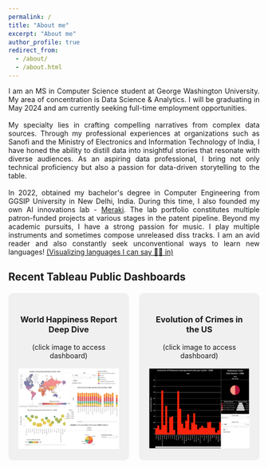 ```yaml
---
permalink: /
title: "About me"
excerpt: "About me"
author_profile: true
redirect_from:
  - /about/
  - /about.html
---
```


<div style="text-align: justify;">
I am an MS in Computer Science student at George Washington University. My area of concentration is Data Science & Analytics. I will be graduating in May 2024 and am currently seeking full-time employment opportunities.
<br><br>
My specialty lies in crafting compelling narratives from complex data sources. Through my professional experiences at organizations such as Sanofi and the Ministry of Electronics and Information Technology of India, I have honed the ability to distill data into insightful stories that resonate with diverse audiences. As an aspiring data professional, I bring not only technical proficiency but also a passion for data-driven storytelling to the table.
<br><br>
In 2022, obtained my bachelor's degree in Computer Engineering from GGSIP University in New Delhi, India. During this time, I also founded my own AI innovations lab - <a href="https://merakilab.github.io/"> Meraki</a>. The lab portfolio constitutes multiple patron-funded projects at various stages in the patent pipeline. Beyond my academic pursuits, I have a strong passion for music. I play multiple instruments and sometimes compose unreleased diss tracks. I am an avid reader and also constantly seek unconventional ways to learn new languages! <a href="/images/lang_viz.png">(Visualizing languages I can say 👋🏼 in)</a>
</div>

## Recent Tableau Public Dashboards

<div style="display: flex; justify-content: space-between; margin-top: 20px;">

  <div style="flex: 1; background-color: #f0f0f0; padding: 20px; border-radius: 10px;">
  <h3><center>World Happiness Report Deep Dive</center></h3>
  <center> (click image to access dashboard)</center><br>
  <a href="https://public.tableau.com/app/profile/harshita.chadha/viz/WorldHappinessReportDeepDive/EverElusiveHappiness"><img src='/images/tab1.png'></a>
  </div>

  <div style="flex: 1; margin-left: 20px; background-color: #f0f0f0; padding: 20px; border-radius: 10px;">
  <h3><center>Evolution of Crimes in the US </center></h3>
  <center> (click image to access dashboard)</center><br>
    <a href="https://public.tableau.com/app/profile/harshita.chadha/viz/EvolutionofCrimeintheUS/Dashboard1"><img src='/images/tab2.png'></a>
  </div>

</div>
